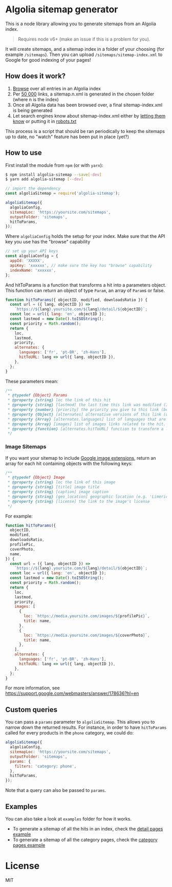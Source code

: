 # Algolia sitemap generator

This is a node library allowing you to generate sitemaps from an Algolia index.

> Requires node v6+ (make an issue if this is a problem for you).

It will create sitemaps, and a sitemap index in a folder of your choosing (for example `/sitemaps`). Then you can upload `/sitemaps/sitemap-index.xml` to Google for good indexing of your pages!

## How does it work?

1. [Browse](https://www.algolia.com/doc/api-client/javascript/advanced/#backup--export-an-index) over all entries in an Algolia index
2. Per [50 000](https://support.google.com/webmasters/answer/183668?hl=en) links, a sitemap.n.xml is generated in the chosen folder (where n is the index)
3. Once all Algolia data has been browsed over, a final sitemap-index.xml is being generated
4. Let search engines know about sitemap-index.xml either by [letting them know](https://support.google.com/webmasters/answer/183668?hl=en#addsitemap) or putting it in [robots.txt](https://support.google.com/webmasters/answer/183668?hl=en#addsitemap)

This process is a script that should be ran periodically to keep the sitemaps up to date, no "watch" feature has been put in place (yet?)

## How to use

First install the module from `npm` (or with `yarn`):

```sh
$ npm install algolia-sitemap --save[-dev]
$ yarn add algolia-sitemap [--dev]
```

```js
// import the dependency
const algoliaSitemap = require('algolia-sitemap');

algoliaSitemap({
  algoliaConfig,
  sitemapLoc: 'https://yoursite.com/sitemaps',
  outputFolder: 'sitemaps',
  hitToParams,
});
```

Where `algoliaConfig` holds the setup for your index. Make sure that the API key you use has the "browse" capability

```js
// set up your API keys
const algoliaConfig = {
  appId: 'XXXXX',
  apiKey: 'xxxxxx', // make sure the key has "browse" capability
  indexName: 'xxxxxx',
};
```

And hitToParams is a function that transforms a hit into a parameters object. This function can return an object of type `Param`, an array of `Param`s or false.

```js
function hitToParams({ objectID, modified, downloadsRatio }) {
  const url = ({ lang, objectID }) =>
    `https://${lang}.yoursite.com/${lang}/detail/${objectID}`;
  const loc = url({ lang: 'en', objectID });
  const lastmod = new Date().toISOString();
  const priority = Math.random();
  return {
    loc,
    lastmod,
    priority,
    alternates: {
      languages: ['fr', 'pt-BR', 'zh-Hans'],
      hitToURL: lang => url({ lang, objectID }),
    },
  };
}
```

These parameters mean:

```js
/**
 * @typedef {Object} Params
 * @property {string} loc the link of this hit
 * @property {string} [lastmod] the last time this link was modified (ISO8601)
 * @property {number} [priority] the priority you give to this link (between 0 and 1)
 * @property {Object} [alternates] alternative versions of this link (useful for multi-language)
 * @property {Array} [alternates.languages] list of languages that are enabled
 * @property {Array} [images] list of images links related to the hit.
 * @property {function} [alternates.hitToURL] function to transform a language into a url of this object
 */
```

### Image Sitemaps

If you want your sitemap to include [Google image extensions](https://support.google.com/webmasters/answer/178636?hl=en), return an array for each hit containing objects with the following keys:

```js
/**
 * @typedef {Object} Image
 * @property {string} loc the link of this image
 * @property {string} [title] image title
 * @property {string} [caption] image caption
 * @property {string} [geo_location] geographic location (e.g. 'Limerick, Ireland')
 * @property {string} [license] the link to the image's license
 */
```

For example:

```js
function hitToParams({
  objectID,
  modified,
  downloadsRatio,
  profilePic,
  coverPhoto,
  name,
}) {
  const url = ({ lang, objectID }) =>
    `https://${lang}.yoursite.com/${lang}/detail/${objectID}`;
  const loc = url({ lang: 'en', objectID });
  const lastmod = new Date().toISOString();
  const priority = Math.random();
  return {
    loc,
    lastmod,
    priority,
    images: [
      {
        loc: `https://media.yoursite.com/images/${profilePic}`,
        title: name,
      },
      {
        loc: `https://media.yoursite.com/images/${coverPhoto}`,
        title: name,
      },
    ],
    alternates: {
      languages: ['fr', 'pt-BR', 'zh-Hans'],
      hitToURL: lang => url({ lang, objectID }),
    },
  };
}
```

For more information, see https://support.google.com/webmasters/answer/178636?hl=en

## Custom queries

You can pass a `params` parameter to `algoliaSitemap`. This allows you to narrow down the returned results. For instance, in order to have `hitToParams` called for every products in the `phone` category, we could do:

```js
algoliaSitemap({
  algoliaConfig,
  sitemapLoc: 'https://yoursite.com/sitemaps',
  outputFolder: 'sitemaps',
  params: {
    filters: 'category: phone',
  },
  hitToParams,
});
```

Note that a query can also be passed to `params`.

## Examples

You can also take a look at `examples` folder for how it works.

* To generate a sitemap of all the hits in an index, check the [detail pages example](examples/details)
* To generate a sitemap of all the category pages, check the [category pages example](examples/category)

# License

MIT
